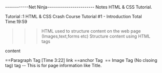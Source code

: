 ------------Net Ninja------------------------
Notes HTML & CSS Tutorial.


Tutorial :1
HTML & CSS Crash Course Tutorial #1 - Introduction
Total Time:19:59


>>>HTML used to structure content on the web page 
(Images,text,forms etc)
>>>Structure content using HTML tags


<p>content</p>==Paragraph Tag [Time 3:22]
<a> link </a> ==anchor Tag
<img> == Image Tag (No clsoing tag)

<head> tag -- This is for page information like Title.
<title> tag -- List in the top
<body> tag --  This is for visible page conten.

>>>Add a local development server foe live refresh==Add extension [15:40]
>>>Inspect the page [17:45]
-----------------------------------------------------------------------------

Tutorial: 2
HTML & CSS Crash Course Tutorial #2 - HTML Basics
Total Time :19:51

Tags

--<strong> </strong> ==Make the letter bold. [2:20]
--<em> </em> (empasise)== Make the content italics.
--<small> </small> == Make the letter small.
--<h1> </h1> == Heading tag (There are six diffrent types
--<ul> </ul == Unordered list (Put bullet points in list) [4:50]
....<li> </li> == single list item.
--<ol> </ol> == Ordered list. (Put numbers infront of list)
....<li> </li> == single list
--<br> Break the line (No closing Tag)
--<hr> Horizonal tag (No closing tag)
--<span> </span> This tag will apply style in inline emlement.

Tags and Attributes.

--<img (Tag) src (attribute) alt (attribute-- No visual effect) [10:51]
   eg ; <img src="image.png" alt="a picture">
--<a (Tag) href (attribute)> </a> (anchor tag)--Adding Link
   eg ; <a href="www.sample.website.com> samplewebsite </a>
--<blockquote (Tag) cite (attribute) --Quote the line from a link.
   eg ; <blockquote cite="Website"> Line here </blockquote>
--<p style="organge"> Line </p>
-------------------------------------------------------------------------------------------------------

Tutorial 3:
HTML & CSS Crash Course Tutorial #3 - HTML Forms
Total time 31:54

Tag and Attributes.
--<form (Tag) action (attribute)--Not important now.
--<input (Tag) type = "text" id = "username"> (Username, search etc)
--<label> (Tag)


Notes:
--<input> tag contains "type "attribute type of input field. eg (text,email,password)
... "id" attribute will identify the individual tag
  eg; <label for="lbl-name"> Enter the name </label>
      <input type="text" id="lbl-name" placeholder="Enter your name">

<--radio button-->
 eg; <input type= "radio" id="rad-age" name="gender1" value="0-25"> If it is name not need to give the "value" attribute.
     <label for="rad-age"> 0-25 </label>



Input is a tag inside form tag-->
Case should be same
If we write two forms the it will separate the space







 















